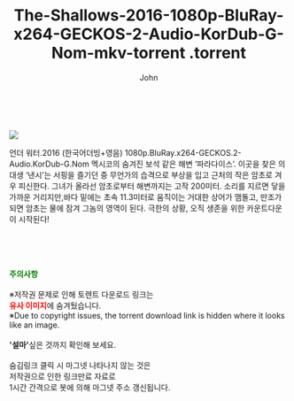 ﻿---
layout: post
title:  "                   The-Shallows-2016-1080p-BluRay-x264-GECKOS-2-Audio-KorDub-G-Nom-mkv-torrent                .torrent"
author: John
categories: [ 영화 ]
tags: [  ]
image: https://torrentrj57.com/uploadfile/full/5a2b4abd69f8975be110e1d24d431e2b1e165098.jpg 
description: "                   The-Shallows-2016-1080p-BluRay-x264-GECKOS-2-Audio-KorDub-G-Nom-mkv-torrent                 torrent 정보 공유"
toc: true
toc_sticky: true
---

<br>
<p><img src="https://torrentrj57.com/uploadfile/full/5a2b4abd69f8975be110e1d24d431e2b1e165098.jpg"/></p>
 언더 워터.2016 (한국어더빙+영음) 1080p.BluRay.x264-GECKOS.2-Audio.KorDub-G.Nom 멕시코의 숨겨진 보석 같은 해변 ‘파라다이스’. 이곳을 찾은 의대생 ‘낸시’는 서핑을 즐기던 중 무언가의 습격으로 부상을 입고 근처의 작은 암초로 겨우 피신한다. 그녀가 올라선 암초로부터 해변까지는 고작 200미터. 소리를 지르면 닿을 가까운 거리지만,바다 밑에는 초속 11.3미터로 움직이는 거대한 상어가 맴돌고, 만조가 되면 암초는 물에 잠겨 그놈의 영역이 된다. 극한의 상황, 오직 생존을 위한 카운트다운이 시작된다! 
    
<br><br><br>
<p data-ke-size="size16"><b><span style="color: green;">주의사항</span></b><br /><br />※저작권 문제로 인해 토렌트 다운로드 링크는<br /><b><span style="color: red;">유사 이미지</span></b>에 숨겨뒀습니다.<br />※Due to copyright issues, the torrent download link is hidden where it looks like an image.<br /><br /><b>'설마'</b>싶은 것까지 확인해 보세요.<br /><br />숨김링크 클릭 시 마그넷 나타나지 않는 것은<br />저작권으로 인한 링크만료 자료로<br />1시간 간격으로 봇에 의해 마그넷 주소 갱신됩니다.</p>
